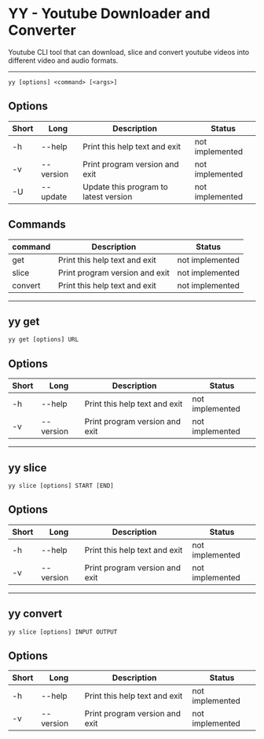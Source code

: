 # YY - Youtube Downloader and Converter
Youtube CLI tool that can download, slice and convert youtube videos into different video and audio formats.

---
```
yy [options] <command> [<args>]
``` 
## Options
| Short | Long              | Description                               | Status            |
|-------|-------------------|-------------------------------------------|-------------------|
| -h    |--help             | Print this help text and exit             | not implemented   |
| -v    |--version          | Print program version and exit            | not implemented   |
| -U    |--update           | Update this program to latest version     | not implemented   |

## Commands
| command   | Description                               | Status            |
|-----------|-------------------------------------------|-------------------|
| get       | Print this help text and exit             | not implemented   |
| slice     | Print program version and exit            | not implemented   |
| convert   | Print this help text and exit             | not implemented   |

---

## yy get

```
yy get [options] URL
```
## Options
| Short | Long              | Description                               | Status            |
|-------|-------------------|-------------------------------------------|-------------------|
| -h    |--help             | Print this help text and exit             | not implemented   |
| -v    |--version          | Print program version and exit            | not implemented   |

---

## yy slice
```
yy slice [options] START [END]
```
## Options
| Short | Long              | Description                               | Status            |
|-------|-------------------|-------------------------------------------|-------------------|
| -h    |--help             | Print this help text and exit             | not implemented   |
| -v    |--version          | Print program version and exit            | not implemented   |

---

## yy convert
```
yy slice [options] INPUT OUTPUT
```
## Options
| Short | Long              | Description                               | Status            |
|-------|-------------------|-------------------------------------------|-------------------|
| -h    |--help             | Print this help text and exit             | not implemented   |
| -v    |--version          | Print program version and exit            | not implemented   |
